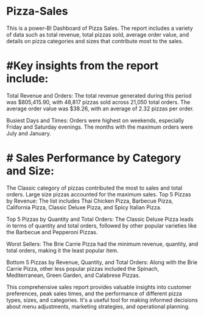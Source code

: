 # Pizza-Sales
This is a power-BI Dashboard of Pizza Sales. 
The report includes a variety of data such as total revenue, total pizzas sold, average order value, and details on pizza categories and sizes that contribute most to the sales.
# #Key insights from the report include:

Total Revenue and Orders: The total revenue generated during this period was $805,415.90, with 48,817 pizzas sold across 21,050 total orders. The average order value was $38.26, with an average of 2.32 pizzas per order.

Busiest Days and Times: Orders were highest on weekends, especially Friday and Saturday evenings. The months with the maximum orders were July and January.

# # Sales Performance by Category and Size:

The Classic category of pizzas contributed the most to sales and total orders.
Large size pizzas accounted for the maximum sales.
Top 5 Pizzas by Revenue: The list includes Thai Chicken Pizza, Barbecue Pizza, California Pizza, Classic Deluxe Pizza, and Spicy Italian Pizza.

Top 5 Pizzas by Quantity and Total Orders: The Classic Deluxe Pizza leads in terms of quantity and total orders, followed by other popular varieties like the Barbecue and Pepperoni Pizzas.

Worst Sellers: The Brie Carrie Pizza had the minimum revenue, quantity, and total orders, making it the least popular item.

Bottom 5 Pizzas by Revenue, Quantity, and Total Orders: Along with the Brie Carrie Pizza, other less popular pizzas included the Spinach, Mediterranean, Green Garden, and Calabrese Pizzas.

This comprehensive sales report provides valuable insights into customer preferences, peak sales times, and the performance of different pizza types, sizes, and categories. It's a useful tool for making informed decisions about menu adjustments, marketing strategies, and operational planning.





